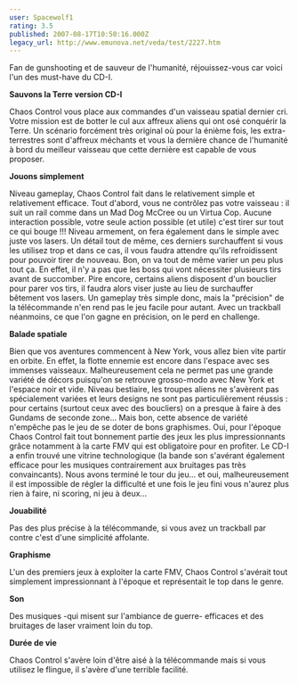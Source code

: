 ```yaml
---
user: Spacewolf1
rating: 3.5
published: 2007-08-17T10:50:16.000Z
legacy_url: http://www.emunova.net/veda/test/2227.htm
---
```

Fan de gunshooting et de sauveur de l'humanité, réjouissez-vous car voici l'un des must-have du CD-I.  

  

**Sauvons la Terre version CD-I**  

Chaos Control vous place aux commandes d'un vaisseau spatial dernier cri. Votre mission est de botter le cul aux affreux aliens qui ont osé conquérir la Terre. Un scénario forcément très original où pour la énième fois, les extra-terrestres sont d'affreux méchants et vous la dernière chance de l'humanité à bord du meilleur vaisseau que cette dernière est capable de vous proposer.  

  

**Jouons simplement**  

Niveau gameplay, Chaos Control fait dans le relativement simple et relativement efficace. Tout d'abord, vous ne contrôlez pas votre vaisseau : il suit un rail comme dans un Mad Dog McCree ou un Virtua Cop. Aucune interaction possible, votre seule action possible (et utile) c'est tirer sur tout ce qui bouge !!! Niveau armement, on fera également dans le simple avec juste vos lasers. Un détail tout de même, ces derniers surchauffent si vous les utilisez trop et dans ce cas, il vous faudra attendre qu'ils refroidissent pour pouvoir tirer de nouveau. Bon, on va tout de même varier un peu plus tout ça. En effet, il n'y a pas que les boss qui vont nécessiter plusieurs tirs avant de succomber. Pire encore, certains aliens disposent d'un bouclier pour parer vos tirs, il faudra alors viser juste au lieu de surchauffer bêtement vos lasers. Un gameplay très simple donc, mais la "précision" de la télécommande n'en rend pas le jeu facile pour autant. Avec un trackball néanmoins, ce que l'on gagne en précision, on le perd en challenge.  

  

**Balade spatiale**  

Bien que vos aventures commencent à New York, vous allez bien vite partir en orbite. En effet, la flotte ennemie est encore dans l'espace avec ses immenses vaisseaux. Malheureusement cela ne permet pas une grande variété de décors puisqu'on se retrouve grosso-modo avec New York et l'espace noir et vide. Niveau bestiaire, les troupes aliens ne s'avèrent pas spécialement variées et leurs designs ne sont pas particulièrement réussis : pour certains (surtout ceux avec des boucliers) on a presque à faire à des Gundams de seconde zone... Mais bon, cette absence de variété n'empêche pas le jeu de se doter de bons graphismes. Oui, pour l'époque Chaos Control fait tout bonnement partie des jeux les plus impressionnants grâce notamment à la carte FMV qui est obligatoire pour en profiter. Le CD-I a enfin trouvé une vitrine technologique (la bande son s'avérant également efficace pour les musiques contrairement aux bruitages pas très convaincants). Nous avons terminé le tour du jeu... et oui, malheureusement il est impossible de régler la difficulté et une fois le jeu fini vous n'aurez plus rien à faire, ni scoring, ni jeu à deux...  

  

  

**Jouabilité**  

Pas des plus précise à la télécommande, si vous avez un trackball par contre c'est d'une simplicité affolante.  

**Graphisme**  

L'un des premiers jeux à exploiter la carte FMV, Chaos Control s'avérait tout simplement impressionnant à l'époque et représentait le top dans le genre.  

**Son**  

Des musiques -qui misent sur l'ambiance de guerre- efficaces et des bruitages de laser vraiment loin du top.  

**Durée de vie**  

Chaos Control s'avère loin d'être aisé à la télécommande mais si vous utilisez le flingue, il s'avère d'une terrible facilité.